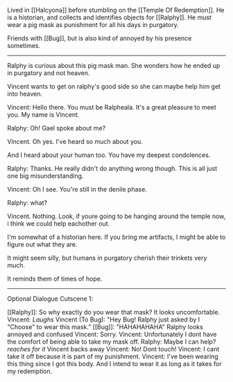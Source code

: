 Lived in [[Halcyona]] before stumbling on the [[Temple Of Redemption]]. He is a historian, and collects and identifies objects for [[Ralphy]]. He must wear a pig mask as punishment for all his days in purgatory.

Friends with [[Bug]], but is also kind of annoyed by his presence sometimes.

___
Ralphy is curious about this pig mask man. She wonders how he ended up in purgatory and not heaven.

Vincent wants to get on ralphy's good side so she can maybe help him get into heaven.

Vincent: Hello there. You must be Ralpheala. It's a great pleasure to meet you.
My name is Vincent.

Ralphy: Oh! Gael spoke about me?

Vincent. Oh yes. I've heard so much about you.

And I heard about your human too. You have my deepest condolences. 

Ralphy: Thanks. He really didn't do anything wrong though. This is all just one big misunderstanding.

Vincent: Oh I see. You're still in the denile phase.

Ralphy: what?

Vincent. Nothing. Look, if youre going to be hanging around the temple now, i think we could help eachother out.

I'm somewhat of a historian here. If you bring me artifacts, I might be able to figure out what they are.

It might seem silly, but humans in purgatory cherish their trinkets very much.

It reminds them of times of hope.





___
Optional Dialogue Cutscene 1:

[[Ralphy]]: So why exactly do you wear that mask? It looks uncomfortable.
Vincent: *Laughs*
Vincent (To Bug): "Hey Bug! Ralphy just asked by I "Choose" to wear this mask."
[[Bug]]: "HAHAHAHAHA"
Ralphy looks annoyed and confused
Vincent: Sorry.
Vincent: Unfortunately I dont have the comfort of being able to take my mask off.
Ralphy: Maybe I can help? *reaches for it*
Vincent backs away
Vincent: No! Dont touch!
Vincent: I cant take it off because it is part of my punishment.
Vincent: I've been wearing this thing since I got this body. And I intend to wear it as long as it takes for my redemption.
